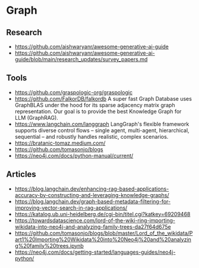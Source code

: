 # Graph

## Research
- https://github.com/aishwaryanr/awesome-generative-ai-guide
- https://github.com/aishwaryanr/awesome-generative-ai-guide/blob/main/research_updates/survey_papers.md

## Tools
- https://github.com/graspologic-org/graspologic
- https://github.com/FalkorDB/falkordb A super fast Graph Database uses GraphBLAS under the hood for its sparse adjacency matrix graph representation. Our goal is to provide the best Knowledge Graph for LLM (GraphRAG). 
- https://www.langchain.com/langgraph LangGraph's flexible framework supports diverse control flows – single agent, multi-agent, hierarchical, sequential – and robustly handles realistic, complex scenarios.
- https://bratanic-tomaz.medium.com/
- https://github.com/tomasonjo/blogs
- https://neo4j.com/docs/python-manual/current/  

## Articles
- https://blog.langchain.dev/enhancing-rag-based-applications-accuracy-by-constructing-and-leveraging-knowledge-graphs/
- https://blog.langchain.dev/graph-based-metadata-filtering-for-improving-vector-search-in-rag-applications/
- https://katalog.ub.uni-heidelberg.de/cgi-bin/titel.cgi?katkey=69209468
- https://towardsdatascience.com/lord-of-the-wiki-ring-importing-wikidata-into-neo4j-and-analyzing-family-trees-da27f64d675e
- https://github.com/tomasonjo/blogs/blob/master/Lord_of_the_wikidata/Part1%20Importing%20Wikidata%20into%20Neo4j%20and%20analyzing%20family%20trees.ipynb
- https://neo4j.com/docs/getting-started/languages-guides/neo4j-python/